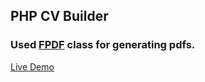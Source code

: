 ## PHP CV Builder
### Used [FPDF](http://fpdf.org/) class for generating pdfs.
[Live Demo](http://devastion.net/php-cv-builder)